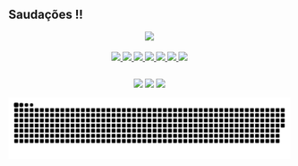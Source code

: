 ## Saudações !!

<div align="center">
  <a href="https://github.com/felipesimi1">
  <img height="180em" src="https://github-readme-stats.vercel.app/api?username=felipesimi1&show_icons=true&theme=blue-green&include_all_commits=true&count_private=true"/>
  
</div>
  
<div align="center" style="display: inline_block"><br>
  <img src="https://img.shields.io/badge/adobephotoshop-%2331A8FF.svg?style=for-the-badge&logo=adobephotoshop&logoColor=white"/>
  <img src="https://img.shields.io/badge/Microsoft-666666?style=for-the-badge&logo=microsoft&logoColor=white">
  <img src="https://camo.githubusercontent.com/908fb344c2d336bc042f28f61254c1b9dd17f6fb06274b90fe323b4e41a0d11b/68747470733a2f2f696d672e736869656c64732e696f2f7374617469632f76313f7374796c653d666f722d7468652d6261646765266d6573736167653d432b536861727026636f6c6f723d353132424434266c6f676f3d432b5368617270266c6f676f436f6c6f723d464646464646266c6162656c3d">
  <img src="https://img.shields.io/badge/HTML5-E34F26?style=for-the-badge&logo=html5&logoColor=white">
  <img src="https://img.shields.io/badge/CSS3-1572B6?style=for-the-badge&logo=css3&logoColor=white">
  <img src="https://img.shields.io/badge/Windows-0078D6?style=for-the-badge&logo=windows&logoColor=white">
  <img src="https://64.media.tumblr.com/tumblr_lyxm6qk2a31r4ghkoo1_250.gifv" width="20%" align="top">
</div>
  
  ##
  
  <center>
  <div align="center"> 
    <a href="https://www.instagram.com/_felipesimi/" target="_blank"><img src="https://img.shields.io/badge/-Instagram-%23E4405F?style=for-the-badge&logo=instagram&logoColor=white" target="_blank"></a>
    <a href="https://www.linkedin.com/in/luis-felipe-simi-202a52212/" target="_blank"><img src="https://img.shields.io/badge/-LinkedIn-%230077B5?style=for-the-badge&logo=linkedin&logoColor=white" target="_blank"></a>
    <a href="https://steamcommunity.com/id/Shark5443/" ><img src="https://img.shields.io/badge/Steam-000000?style=for-the-badge&logo=steam&logoColor=white"></a>
    
    
  ![Snake animation](https://github.com/felipesimi1/felipesimi1/blob/output/github-contribution-grid-snake.svg)
 
</div>
  
  
